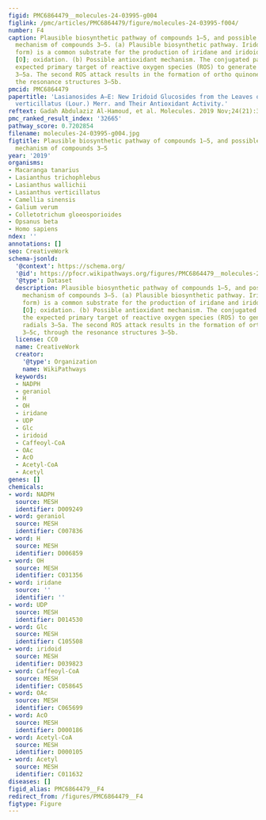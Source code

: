```yaml
---
figid: PMC6864479__molecules-24-03995-g004
figlink: /pmc/articles/PMC6864479/figure/molecules-24-03995-f004/
number: F4
caption: Plausible biosynthetic pathway of compounds 1–5, and possible antioxidant
  mechanism of compounds 3–5. (a) Plausible biosynthetic pathway. Iridotrial (keto
  form) is a common substrate for the production of iridane and iridoid skeletons.
  [O]; oxidation. (b) Possible antioxidant mechanism. The conjugated para-OH is the
  expected primary target of reactive oxygen species (ROS) to generate phenoxy radials
  3–5a. The second ROS attack results in the formation of ortho quinones, 3–5c, through
  the resonance structures 3–5b.
pmcid: PMC6864479
papertitle: 'Lasianosides A–E: New Iridoid Glucosides from the Leaves of Lasianthus
  verticillatus (Lour.) Merr. and Their Antioxidant Activity.'
reftext: Gadah Abdulaziz Al-Hamoud, et al. Molecules. 2019 Nov;24(21):3995.
pmc_ranked_result_index: '32665'
pathway_score: 0.7202854
filename: molecules-24-03995-g004.jpg
figtitle: Plausible biosynthetic pathway of compounds 1–5, and possible antioxidant
  mechanism of compounds 3–5
year: '2019'
organisms:
- Macaranga tanarius
- Lasianthus trichophlebus
- Lasianthus wallichii
- Lasianthus verticillatus
- Camellia sinensis
- Galium verum
- Colletotrichum gloeosporioides
- Opsanus beta
- Homo sapiens
ndex: ''
annotations: []
seo: CreativeWork
schema-jsonld:
  '@context': https://schema.org/
  '@id': https://pfocr.wikipathways.org/figures/PMC6864479__molecules-24-03995-g004.html
  '@type': Dataset
  description: Plausible biosynthetic pathway of compounds 1–5, and possible antioxidant
    mechanism of compounds 3–5. (a) Plausible biosynthetic pathway. Iridotrial (keto
    form) is a common substrate for the production of iridane and iridoid skeletons.
    [O]; oxidation. (b) Possible antioxidant mechanism. The conjugated para-OH is
    the expected primary target of reactive oxygen species (ROS) to generate phenoxy
    radials 3–5a. The second ROS attack results in the formation of ortho quinones,
    3–5c, through the resonance structures 3–5b.
  license: CC0
  name: CreativeWork
  creator:
    '@type': Organization
    name: WikiPathways
  keywords:
  - NADPH
  - geraniol
  - H
  - OH
  - iridane
  - UDP
  - Glc
  - iridoid
  - Caffeoyl-CoA
  - OAc
  - AcO
  - Acetyl-CoA
  - Acetyl
genes: []
chemicals:
- word: NADPH
  source: MESH
  identifier: D009249
- word: geraniol
  source: MESH
  identifier: C007836
- word: H
  source: MESH
  identifier: D006859
- word: OH
  source: MESH
  identifier: C031356
- word: iridane
  source: ''
  identifier: ''
- word: UDP
  source: MESH
  identifier: D014530
- word: Glc
  source: MESH
  identifier: C105508
- word: iridoid
  source: MESH
  identifier: D039823
- word: Caffeoyl-CoA
  source: MESH
  identifier: C058645
- word: OAc
  source: MESH
  identifier: C065699
- word: AcO
  source: MESH
  identifier: D000186
- word: Acetyl-CoA
  source: MESH
  identifier: D000105
- word: Acetyl
  source: MESH
  identifier: C011632
diseases: []
figid_alias: PMC6864479__F4
redirect_from: /figures/PMC6864479__F4
figtype: Figure
---
```

